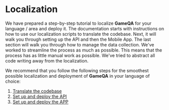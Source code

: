 # Localization

We have prepared a step-by-step tutorial to localize **GameQA** for your language / area and deploy it. The documentation starts with instructions on how to use our localization scripts to translate the codebase. Next, it will walk you through setting up the API and then the Mobile App. The last section will walk you through how to manage the data collection. We've worked to streamline the process as much as possible. This means that the process has as little manual work as possible. We've tried to abstract all code writing away from the localization.

We recommend that you follow the following steps for the smoothest possible localization and deployment of **GameQA** in your language of choice:
1. [Translate the codebase](/localize/clone_repo.md)
2. [Set up and deploy the API](/api-setup/introduction.md)
3. [Set up and deploy the APP](/app-setup/introduction.md)
